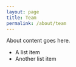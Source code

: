 ```yaml
---
layout: page
title: Team
permalink: /about/team
---
```


About content goes here.

* A list item
* Another list item